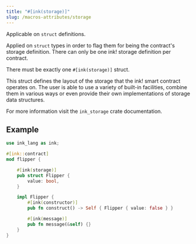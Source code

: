 ```yaml
---
title: "#[ink(storage)]"
slug: /macros-attributes/storage
---
```


Applicable on `struct` definitions.

Applied on `struct` types in order to flag them for being
the contract's storage definition.
There can only be one ink! storage definition per contract.

There must be exactly one `#[ink(storage)]` struct.

This struct defines the layout of the storage that the ink! smart contract operates on.
The user is able to use a variety of built-in facilities, combine them in various ways
or even provide their own implementations of storage data structures.

For more information visit the `ink_storage` crate documentation.

## Example

```rust
use ink_lang as ink;

#[ink::contract]
mod flipper {

    #[ink(storage)]
    pub struct Flipper {
        value: bool,
    }

    impl Flipper {
        #[ink(constructor)]
        pub fn construct() -> Self { Flipper { value: false } }

        #[ink(message)]
        pub fn message(&self) {}
    }
}
```

